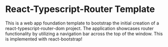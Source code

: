 # React-Typescript-Router Template

This is a web app foundation template to bootstrap the initial creation of a react-typescript-router-dom project. The application showcases router functionality by utilizing a navigation bar across the top of the window. This is implemented with react-bootstrap!

